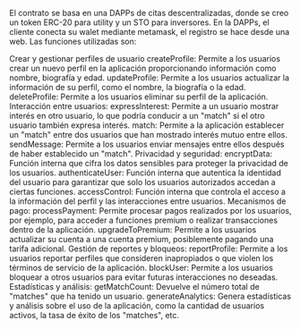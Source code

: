 El contrato se basa en una DAPPs de citas descentralizadas, donde se creo un token ERC-20 para utility y un STO para inversores. 
En la DAPPs, el cliente conecta su walet mediante metamask, el registro se hace desde una web.
Las funciones utilizadas son:

Crear y gestionar perfiles de usuario
createProfile: Permite a los usuarios crear un nuevo perfil en la aplicación proporcionando información como nombre, biografía y edad.
updateProfile: Permite a los usuarios actualizar la información de su perfil, como el nombre, la biografía o la edad.
deleteProfile: Permite a los usuarios eliminar su perfil de la aplicación.
Interacción entre usuarios:
expressInterest: Permite a un usuario mostrar interés en otro usuario, lo que podría conducir a un "match" si el otro usuario también expresa interés.
match: Permite a la aplicación establecer un "match" entre dos usuarios que han mostrado interés mutuo entre ellos.
sendMessage: Permite a los usuarios enviar mensajes entre ellos después de haber establecido un "match".
Privacidad y seguridad:
encryptData: Función interna que cifra los datos sensibles para proteger la privacidad de los usuarios.
authenticateUser: Función interna que autentica la identidad del usuario para garantizar que solo los usuarios autorizados accedan a ciertas funciones.
accessControl: Función interna que controla el acceso a la información del perfil y las interacciones entre usuarios.
Mecanismos de pago:
processPayment: Permite procesar pagos realizados por los usuarios, por ejemplo, para acceder a funciones premium o realizar transacciones dentro de la aplicación.
upgradeToPremium: Permite a los usuarios actualizar su cuenta a una cuenta premium, posiblemente pagando una tarifa adicional.
Gestión de reportes y bloqueos:
reportProfile: Permite a los usuarios reportar perfiles que consideren inapropiados o que violen los términos de servicio de la aplicación.
blockUser: Permite a los usuarios bloquear a otros usuarios para evitar futuras interacciones no deseadas.
Estadísticas y análisis:
getMatchCount: Devuelve el número total de "matches" que ha tenido un usuario.
generateAnalytics: Genera estadísticas y análisis sobre el uso de la aplicación, como la cantidad de usuarios activos, la tasa de éxito de los "matches", etc.
